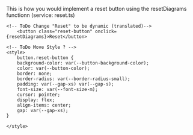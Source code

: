 
This is how you would implement a reset button using the resetDiagrams functionn (service: reset.ts)

```svelte
<!-- ToDo Change "Reset" to be dynamic (translated)-->
    <button class="reset-button" onclick={resetDiagrams}>Reset</button>

<!-- ToDo Move Style ? -->
<style>
    button.reset-button {
    background-color: var(--button-background-color);
    color: var(--button-color);
    border: none;
    border-radius: var(--border-radius-small);
    padding: var(--gap-xs) var(--gap-s);
    font-size: var(--font-size-m);
    cursor: pointer;
    display: flex;
    align-items: center;
    gap: var(--gap-xs);
}

</style>
```